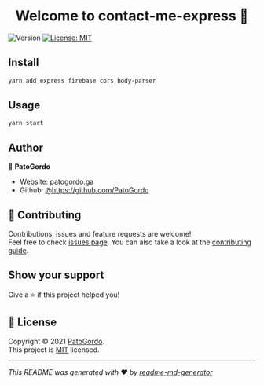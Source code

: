 <h1 align="center">Welcome to contact-me-express 👋</h1>
<p>
  <img alt="Version" src="https://img.shields.io/badge/version-1.0--blue.svg?cacheSeconds=2592000" />
  <a href="https://github.com/PatoGordo/contact-me-express/blob/main/LICENSE" target="_blank">
    <img alt="License: MIT" src="https://img.shields.io/badge/License-MIT-yellow.svg" />
  </a>
</p>

## Install

```sh
yarn add express firebase cors body-parser 
```

## Usage

```sh
yarn start
```

## Author

👤 **PatoGordo**

* Website: patogordo.ga
* Github: [@https:\/\/github.com\/PatoGordo](https://github.com/https:\/\/github.com\/PatoGordo)

## 🤝 Contributing

Contributions, issues and feature requests are welcome!<br />Feel free to check [issues page](https://github.com/PatoGordo/contact-me-express/issues). You can also take a look at the [contributing guide](https://github.com/PatoGordo/contact-me-express/pulls).

## Show your support

Give a ⭐️ if this project helped you!

## 📝 License

Copyright © 2021 [PatoGordo](https://github.com/https:\/\/github.com\/PatoGordo).<br />
This project is [MIT](https://github.com/PatoGordo/contact-me-express/blob/main/LICENSE) licensed.

***
_This README was generated with ❤️ by [readme-md-generator](https://github.com/kefranabg/readme-md-generator)_